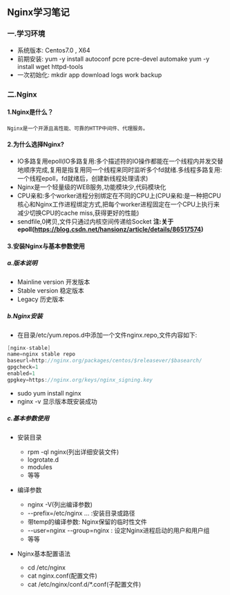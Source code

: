 ## Nginx学习笔记

### 一.学习环境

* 系统版本:
    Centos7.0 , X64
* 前期安装:
    yum -y install autoconf pcre pcre-devel automake
    yum -y install wget httpd-tools 
* 一次初始化:
    mkdir app download logs work backup

### 二.Nginx

#### 1.Nginx是什么？
    Nginx是一个开源且高性能、可靠的HTTP中间件、代理服务。

#### 2.为什么选择Nginx?
    
* IO多路复用epoll(IO多路复用:多个描述符的IO操作都能在一个线程内并发交替地顺序完成,复用是指复用同一个线程来同时监听多个fd就绪.多线程多路复用:一个线程epoll，fd就绪后，创建新线程处理请求)
* Nginx是一个轻量级的WEB服务,功能模块少,代码模块化
* CPU亲和:多个worker进程分别绑定在不同的CPU上(CPU亲和:是一种把CPU核心和Nginx工作进程绑定方式,把每个worker进程固定在一个CPU上执行来减少切换CPU的cache miss,获得更好的性能)
* sendfile,0拷贝,文件只通过内核空间传递给Socket
**注:关于epoll(https://blog.csdn.net/hansionz/article/details/86517574)**

#### 3.安装Nginx与基本参数使用

##### a.版本说明
* Mainline version 开发版本
* Stable version 稳定版本
* Legacy 历史版本

##### b.Nginx安装

* 在目录/etc/yum.repos.d中添加一个文件nginx.repo,文件内容如下:
```c
[nginx-stable]
name=nginx stable repo
baseurl=http://nginx.org/packages/centos/$releasever/$basearch/
gpgcheck=1
enabled=1
gpgkey=https://nginx.org/keys/nginx_signing.key
```
* sudo yum install nginx 
* nginx -v 显示版本既安装成功

##### c.基本参数使用

* 安装目录
    - rpm -ql nginx(列出详细安装文件)
    - logrotate.d 
    - modules
    - 等等

* 编译参数
    - nginx -V(列出编译参数)
    - --prefix=/etc/nginx ... :安装目录或路径
    - 带temp的编译参数: Nginx保留的临时性文件
    - --user=nginx --group=nginx : 设定Nginx进程启动的用户和用户组
    - 等等

* Nginx基本配置语法
    - cd /etc/nginx
    - cat nginx.conf(配置文件)
    - cat /etc/nginx/conf.d/*.conf(子配置文件)


